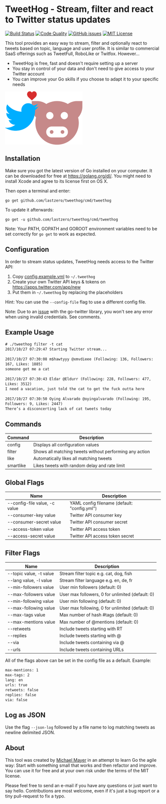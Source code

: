 TweetHog - Stream, filter and react to Twitter status updates
=============================================================

[![Build Status](https://travis-ci.org/lastzero/tweethog.png?branch=master)][ci]
[![Code Quality](https://goreportcard.com/badge/github.com/lastzero/tweethog)][code quality]
[![GitHub issues](https://img.shields.io/github/issues/lastzero/tweethog.svg)][issues]
[![MIT License](https://img.shields.io/badge/license-MIT-blue.svg)][license]

[ci]: https://travis-ci.org/lastzero/tweethog
[code quality]: https://travis-ci.org/lastzero/tweethog
[issues]: https://github.com/lastzero/tweethog/issues
[license]: https://github.com/lastzero/tweethog/blob/master/LICENSE

This tool provides an easy way to stream, filter and optionally
react to tweets based on topic, language and user profile. It is similar
to commercial SaaS offerings such as TweetFull, RoboLike or Twitfox. However...

* TweetHog is free, fast and doesn't require setting up a server
* You stay in control of your data and don't need to give access to your Twitter account
* You can improve your Go skills if you choose to adapt it to your specific needs

![TweetHog](logo.png)

Installation
------------
Make sure you got the latest version of Go installed on your computer.
It can be downloaded for free at https://golang.org/dl/.
You might need to install Xcode and agree to its license first on OS X.

Then open a terminal and enter:

```
go get github.com/lastzero/tweethog/cmd/tweethog
```

To update it afterwards:

```
go get -u github.com/lastzero/tweethog/cmd/tweethog
```

Note: Your PATH, GOPATH and GOROOT environment variables
need to be set correctly for `go get` to work as expected.

Configuration
-------------
In order to stream status updates, TweetHog needs access to the Twitter API:

1. Copy [config.example.yml](config.example.yml) to `~/.tweethog`
2. Create your own Twitter API keys & tokens on https://apps.twitter.com/app/new
3. Put them in `~/.tweethog` by replacing the placeholders

Hint: You can use the `--config-file` flag to use a different config file.

Note: Due to an [issue](https://github.com/dghubble/go-twitter/issues/61)
with the go-twitter library, you won't see any error when using
invalid credentials. See comments.

Example Usage
-------------
```
# ./tweethog filter -t cat
2017/10/27 07:29:47 Starting Twitter stream...

2017/10/27 07:30:08 m$hawtyyy @xmvdieee (Following: 136, Followers: 167, Likes: 1885)
someone get me a cat

2017/10/27 07:30:43 Eldar @Eldurr (Following: 228, Followers: 477, Likes: 3512)
I need a vacation, just told the cat to get the fuck outta here

2017/10/27 07:30:50 Oying Alvarado @oyingalvarado (Following: 195, Followers: 9, Likes: 2447)
There’s a disconcerting lack of cat tweets today
```

Commands
--------

Command   | Description
----------|-------------------------------------------------------------
config    | Displays all configuration values
filter    | Shows all matching tweets without performing any action
like      | Automatically likes all matching tweets
smartlike | Likes tweets with random delay and rate limit

Global Flags
------------

Name                          | Description
------------------------------|------------------------------------------------------------------
--config-file value, -c value | YAML config filename (default: "config.yml")
--consumer-key value          | Twitter API consumer key
--consumer-secret value       | Twitter API consumer secret
--access-token value          | Twitter API access token
--access-secret value         | Twitter API access token secret


Filter Flags
------------
Name                          | Description
------------------------------|------------------------------------------------------------------
--topic value, -t value       | Stream filter topic e.g. cat, dog, fish
--lang value, -l value        | Stream filter language e.g. en, de, fr
--min-followers value         | User min followers (default: 0)
--max-followers value         | User max followers, 0 for unlimited (default: 0)
--min-following value         | User min following (default: 0)
--max-following value         | User max following, 0 for unlimited (default: 0)
--max-tags value              | Max number of hash #tags (default: 0)
--max-mentions value          | Max number of @mentions (default: 0)
--retweets                    | Include tweets starting with RT
--replies                     | Include tweets starting with @
--via                         | Include tweets containing via @
--urls                        | Include tweets containing URLs

All of the flags above can be set in the config file as a default. Example:

```
max-mentions: 1
max-tags: 2
lang: en
urls: true
retweets: false
replies: false
via: false
```

Log as JSON
-----------
Use the flag `--json-log` followed by a file name to log matching tweets as newline delimited JSON.

About
-----
This tool was created by [Michael Mayer](https://blog.liquidbytes.net/about)
in an attempt to learn Go the agile way: Start with something small that works
and then refactor and improve. You can use it for free and at your own risk
under the terms of the MIT license.

Please feel free to send an e-mail if you have any questions or just want to say hello.
Contributions are most welcome, even if it's just a bug report or a tiny pull-request to fix a typo.
